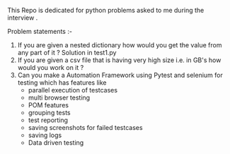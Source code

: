 This Repo is dedicated for python problems asked to me during the interview .

Problem statements :-
1. If you are given a nested dictionary how would you get the value from any part of it ? Solution in test1.py
2. If you are given a csv file that is having very high size i.e. in GB's how would you work on it ?
3. Can you make a Automation Framework using Pytest and selenium for testing which has features like
   - parallel execution of testcases 
   - multi browser testing 
   - POM features
   - grouping tests
   - test reporting
   - saving screenshots for failed testcases
   - saving logs
   - Data driven testing

